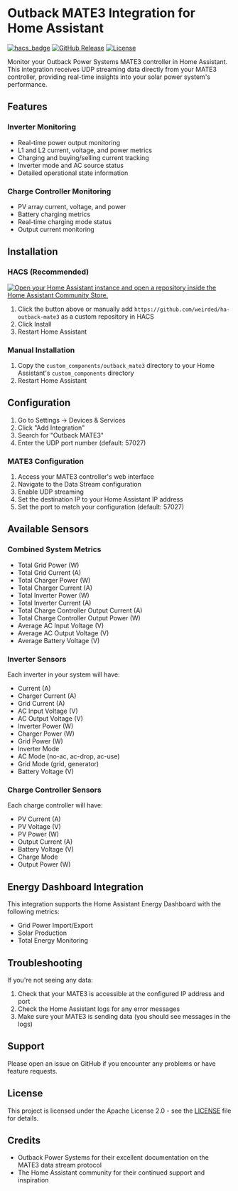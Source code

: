 # Outback MATE3 Integration for Home Assistant

[![hacs_badge](https://img.shields.io/badge/HACS-Custom-41BDF5.svg)](https://github.com/hacs/integration)
[![GitHub Release][releases-shield]][releases]
[![License](https://img.shields.io/badge/License-Apache%202.0-blue.svg)](LICENSE)

Monitor your Outback Power Systems MATE3 controller in Home Assistant. This integration receives UDP streaming data directly from your MATE3 controller, providing real-time insights into your solar power system's performance.

## Features

### Inverter Monitoring
- Real-time power output monitoring
- L1 and L2 current, voltage, and power metrics
- Charging and buying/selling current tracking
- Inverter mode and AC source status
- Detailed operational state information

### Charge Controller Monitoring
- PV array current, voltage, and power
- Battery charging metrics
- Real-time charging mode status
- Output current monitoring

## Installation

### HACS (Recommended)

[![Open your Home Assistant instance and open a repository inside the Home Assistant Community Store.](https://my.home-assistant.io/badges/hacs_repository.svg)](https://my.home-assistant.io/redirect/hacs_repository/?owner=weirded&repository=ha-outback-mate3&category=integration)

1. Click the button above or manually add `https://github.com/weirded/ha-outback-mate3` as a custom repository in HACS
2. Click Install
3. Restart Home Assistant

### Manual Installation

1. Copy the `custom_components/outback_mate3` directory to your Home Assistant's `custom_components` directory
2. Restart Home Assistant

## Configuration

1. Go to Settings -> Devices & Services
2. Click "Add Integration"
3. Search for "Outback MATE3"
4. Enter the UDP port number (default: 57027)

### MATE3 Configuration

1. Access your MATE3 controller's web interface
2. Navigate to the Data Stream configuration
3. Enable UDP streaming
4. Set the destination IP to your Home Assistant IP address
5. Set the port to match your configuration (default: 57027)

## Available Sensors

### Combined System Metrics
- Total Grid Power (W)
- Total Grid Current (A)
- Total Charger Power (W)
- Total Charger Current (A)
- Total Inverter Power (W)
- Total Inverter Current (A)
- Total Charge Controller Output Current (A)
- Total Charge Controller Output Power (W)
- Average AC Input Voltage (V)
- Average AC Output Voltage (V)
- Average Battery Voltage (V)

### Inverter Sensors
Each inverter in your system will have:
- Current (A)
- Charger Current (A)
- Grid Current (A)
- AC Input Voltage (V)
- AC Output Voltage (V)
- Inverter Power (W)
- Charger Power (W)
- Grid Power (W)
- Inverter Mode
- AC Mode (no-ac, ac-drop, ac-use)
- Grid Mode (grid, generator)
- Battery Voltage (V)

### Charge Controller Sensors
Each charge controller will have:
- PV Current (A)
- PV Voltage (V)
- PV Power (W)
- Output Current (A)
- Battery Voltage (V)
- Charge Mode
- Output Power (W)

## Energy Dashboard Integration

This integration supports the Home Assistant Energy Dashboard with the following metrics:
- Grid Power Import/Export
- Solar Production
- Total Energy Monitoring

## Troubleshooting

If you're not seeing any data:
1. Check that your MATE3 is accessible at the configured IP address and port
2. Check the Home Assistant logs for any error messages
3. Make sure your MATE3 is sending data (you should see messages in the logs)

## Support

Please open an issue on GitHub if you encounter any problems or have feature requests.

## License

This project is licensed under the Apache License 2.0 - see the [LICENSE](LICENSE) file for details.

## Credits

- Outback Power Systems for their excellent documentation on the MATE3 data stream protocol
- The Home Assistant community for their continued support and inspiration

[releases-shield]: https://img.shields.io/github/v/release/weirded/ha-outback-mate3?style=flat
[releases]: https://github.com/weirded/ha-outback-mate3/releases
